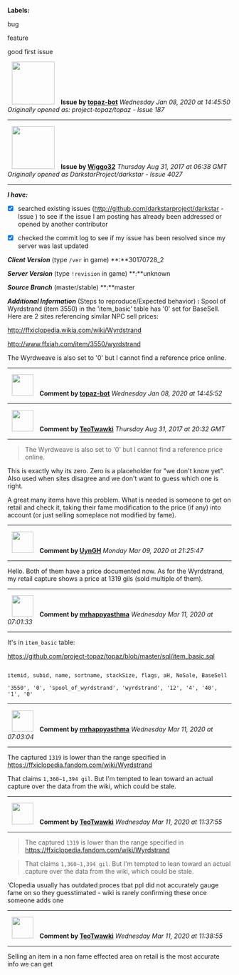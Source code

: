 **Labels:**

bug

feature

good first issue



<a href="https://github.com/topaz-bot"><img src="https://avatars3.githubusercontent.com/u/59651103?v=4" width="96" height="96" hspace="10"></img></a> **Issue by [topaz-bot](https://github.com/topaz-bot)**
_Wednesday Jan 08, 2020 at 14:45:50_
_Originally opened as: project-topaz/topaz - Issue 187_

----

<a href="https://github.com/Wiggo32"><img src="https://avatars2.githubusercontent.com/u/30469395?v=4"  width="96" height="96" hspace="10"></img></a> **Issue by [Wiggo32](https://github.com/Wiggo32)**
_Thursday Aug 31, 2017 at 06:38 GMT_
_Originally opened as DarkstarProject/darkstar - Issue 4027_

----

<!-- place 'x' mark between square [] brackets to checkmark box -->

**_I have:_**

- [x] searched existing issues (http://github.com/darkstarproject/darkstar - Issue ) to see if the issue I am posting has already been addressed or opened by another contributor
- [x] checked the commit log to see if my issue has been resolved since my server was last updated


<!-- Issues will be closed without being looked into if the following information is missing (unless its not applicable). -->

**_Client Version_** (type `/ver` in game) **:**30170728_2


**_Server Version_** (type `!revision` in game) **:**unknown


**_Source Branch_** (master/stable) **:**master


**_Additional Information_** (Steps to reproduce/Expected behavior) **:** Spool of Wyrdstrand (item 3550) in the 'item_basic' table has '0' set for BaseSell. Here are 2 sites referencing similar NPC sell prices:
http://ffxiclopedia.wikia.com/wiki/Wyrdstrand
http://www.ffxiah.com/item/3550/wyrdstrand

The Wyrdweave is also set to '0' but I cannot find a reference price online.





----
<a href="https://github.com/topaz-bot"><img src="https://avatars3.githubusercontent.com/u/59651103?v=4" width="48" height="48" hspace="10"></img></a> **Comment by [topaz-bot](https://github.com/topaz-bot)**
_Wednesday Jan 08, 2020 at 14:45:52_

----

<a href="https://github.com/TeoTwawki"><img src="https://avatars0.githubusercontent.com/u/6871475?v=4"  width="48" height="48" hspace="10"></img></a> **Comment by [TeoTwawki](https://github.com/TeoTwawki)**
_Thursday Aug 31, 2017 at 20:32 GMT_

----

> The Wyrdweave is also set to '0' but I cannot find a reference price online.

This is exactly why its zero. Zero is a placeholder for "we don't know yet". Also used when sites disagree and we don't want to guess which one is right.

A great many items have this problem. What is needed is someone to get on retail and check it, taking their fame modification to the price (if any) into account (or just selling someplace not modified by fame).



----
<a href="https://github.com/UynGH"><img src="https://avatars2.githubusercontent.com/u/40763842?v=4" width="48" height="48" hspace="10"></img></a> **Comment by [UynGH](https://github.com/UynGH)**
_Monday Mar 09, 2020 at 21:25:47_

----

Hello. Both of them have a price documented now. As for the Wyrdstrand, my retail capture shows a price at 1319 gils (sold multiple of them).


----
<a href="https://github.com/mrhappyasthma"><img src="https://avatars0.githubusercontent.com/u/1547356?v=4" width="48" height="48" hspace="10"></img></a> **Comment by [mrhappyasthma](https://github.com/mrhappyasthma)**
_Wednesday Mar 11, 2020 at 07:01:33_

----

It's in `item_basic` table:

https://github.com/project-topaz/topaz/blob/master/sql/item_basic.sql

```
itemid, subid, name, sortname, stackSize, flags, aH, NoSale, BaseSell
'3550', '0', 'spool_of_wyrdstrand', 'wyrdstrand', '12', '4', '40', '1', '0'
```


----
<a href="https://github.com/mrhappyasthma"><img src="https://avatars0.githubusercontent.com/u/1547356?v=4" width="48" height="48" hspace="10"></img></a> **Comment by [mrhappyasthma](https://github.com/mrhappyasthma)**
_Wednesday Mar 11, 2020 at 07:03:04_

----

The captured `1319` is lower than the range specified in https://ffxiclopedia.fandom.com/wiki/Wyrdstrand

That claims `1,360~1,394 gil`. But I'm tempted to lean toward an actual capture over the data from the wiki, which could be stale.


----
<a href="https://github.com/TeoTwawki"><img src="https://avatars0.githubusercontent.com/u/6871475?v=4" width="48" height="48" hspace="10"></img></a> **Comment by [TeoTwawki](https://github.com/TeoTwawki)**
_Wednesday Mar 11, 2020 at 11:37:55_

----

> The captured `1319` is lower than the range specified in https://ffxiclopedia.fandom.com/wiki/Wyrdstrand
> 
> That claims `1,360~1,394 gil`. But I'm tempted to lean toward an actual capture over the data from the wiki, which could be stale.

‘Clopedia usually has outdated proces tbat ppl did not accurately gauge fame on so they guesstimated - wiki is rarely confirming these once someone adds one 


----
<a href="https://github.com/TeoTwawki"><img src="https://avatars0.githubusercontent.com/u/6871475?v=4" width="48" height="48" hspace="10"></img></a> **Comment by [TeoTwawki](https://github.com/TeoTwawki)**
_Wednesday Mar 11, 2020 at 11:38:55_

----

Selling an item in a non fame effected area on retail is the most accurate info we can get
